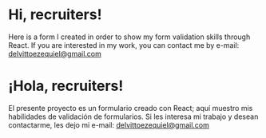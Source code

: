 # Hi, recruiters!
Here is a form I created in order to show my form validation skills through React.
If you are interested in my work, you can contact me by e-mail: delvittoezequiel@gmail.com

# ¡Hola, recruiters!
El presente proyecto es un formulario creado con React; aquí muestro mis habilidades de validación de formularios.
Si les interesa mi trabajo y desean contactarme, les dejo mi e-mail: delvittoezequiel@gmail.com
